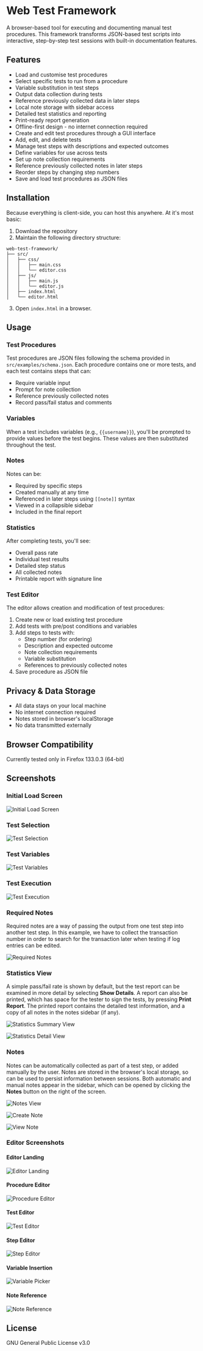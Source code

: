 # Web Test Framework

A browser-based tool for executing and documenting manual test procedures. This framework transforms JSON-based test scripts into interactive, step-by-step test sessions with built-in documentation features.

## Features

- Load and customise test procedures
- Select specific tests to run from a procedure
- Variable substitution in test steps
- Output data collection during tests
- Reference previously collected data in later steps
- Local note storage with sidebar access
- Detailed test statistics and reporting
- Print-ready report generation
- Offline-first design - no internet connection required
- Create and edit test procedures through a GUI interface
- Add, edit, and delete tests
- Manage test steps with descriptions and expected outcomes
- Define variables for use across tests
- Set up note collection requirements
- Reference previously collected notes in later steps
- Reorder steps by changing step numbers
- Save and load test procedures as JSON files

## Installation

Because everything is client-side, you can host this anywhere. At it's most basic:

1. Download the repository
2. Maintain the following directory structure:
```
web-test-framework/
├── src/
│   ├── css/
│   │   ├── main.css
│   │   └── editor.css
│   ├── js/
│   │   ├── main.js
│   │   └── editor.js
│   ├── index.html
│   └── editor.html
```
3. Open `index.html` in a browser.

## Usage

### Test Procedures
Test procedures are JSON files following the schema provided in `src/examples/schema.json`. Each procedure contains one or more tests, and each test contains steps that can:
- Require variable input
- Prompt for note collection
- Reference previously collected notes
- Record pass/fail status and comments

### Variables
When a test includes variables (e.g., `{{username}}`), you'll be prompted to provide values before the test begins. These values are then substituted throughout the test.

### Notes
Notes can be:
- Required by specific steps
- Created manually at any time
- Referenced in later steps using `[[note]]` syntax
- Viewed in a collapsible sidebar
- Included in the final report

### Statistics
After completing tests, you'll see:
- Overall pass rate
- Individual test results
- Detailed step status
- All collected notes
- Printable report with signature line

### Test Editor
The editor allows creation and modification of test procedures:
1. Create new or load existing test procedure
2. Add tests with pre/post conditions and variables
3. Add steps to tests with:
   - Step number (for ordering)
   - Description and expected outcome
   - Note collection requirements
   - Variable substitution
   - References to previously collected notes
4. Save procedure as JSON file

## Privacy & Data Storage
- All data stays on your local machine
- No internet connection required
- Notes stored in browser's localStorage
- No data transmitted externally

## Browser Compatibility
Currently tested only in Firefox 133.0.3 (64-bit)

## Screenshots

### Initial Load Screen
![Initial Load Screen](src/img/initialView.png)

### Test Selection
![Test Selection](src/img/testSelection.png)

### Test Variables
![Test Variables](src/img/testVariables.png)

### Test Execution
![Test Execution](src/img/testExecution.png)

### Required Notes
Required notes are a way of passing the output from one test step into another test step.
In this example, we have to collect the transaction number in order to search for the 
transaction later when testing if log entries can be edited.

![Required Notes](src/img/requiredNotes.png)

### Statistics View
A simple pass/fail rate is shown by default, but the test report can be examined in
more detail by selecting **Show Details**. A report can also be printed, which has space
for the tester to sign the tests, by pressing **Print Report**. The printed report contains
the detailed test information, and a copy of all notes in the notes sidebar (if any).

![Statistics Summary View](src/img/testSummary.png)

![Statistics Detail View](src/img/testDetails.png)

### Notes
Notes can be automatically collected as part of a test step, or added manually by the user.
Notes are stored in the browser's local storage, so can be used to persist information
between sessions. Both automatic and manual notes appear in the sidebar, which can be
opened by clicking the **Notes** button on the right of the screen.

![Notes View](src/img/notesView.png)

![Create Note](src/img/noteCreate.png)

![View Note](src/img/noteExpand.png)

### Editor Screenshots

#### Editor Landing
![Editor Landing](src/img/editorLanding.png)

#### Procedure Editor
![Procedure Editor](src/img/procedureEditor.png)

#### Test Editor
![Test Editor](src/img/testEditor.png)

#### Step Editor
![Step Editor](src/img/stepEditor.png)

#### Variable Insertion
![Variable Picker](src/img/variablePicker.png)

#### Note Reference
![Note Reference](src/img/noteReference.png)

## License
GNU General Public License v3.0